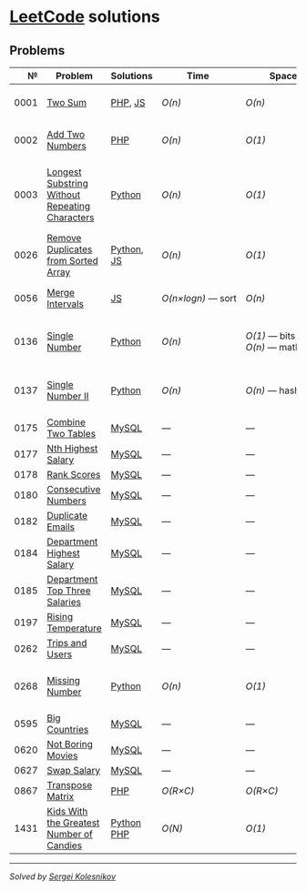 # [LeetCode](https://leetcode.com/problemset/all/) solutions

## Problems
№    | Problem | Solutions | Time | Space | Tags
---: | ------- | --------- | ---- | ----- | ----
0001 | [Two Sum](https://leetcode.com/problems/two-sum) | [PHP](algorithms/two-sum.php), [JS](algorithms/two-sum.js) | _O(n)_ | _O(n)_ | Algorithms, Easy, Hash Table
0002 | [Add Two Numbers](https://leetcode.com/problems/add-two-numbers) | [PHP](algorithms/add-two-numbers.php) |  _O(n)_ | _O(1)_ | Algorithms, Medium, Linked List
0003 | [Longest Substring Without Repeating Characters](https://leetcode.com/problems/longest-substring-without-repeating-characters) | [Python](algorithms/longest-substring-without-repeating-characters.py) |  _O(n)_ | _O(1)_ | Algorithms, Medium, Hash Table, Two Pointers, String, Sliding Window
0026 | [Remove Duplicates from Sorted Array](https://leetcode.com/problems/remove-duplicates-from-sorted-array) | [Python](algorithms/remove-duplicates-from-sorted-array.py), [JS](algorithms/remove-duplicates-from-sorted-array.js)  | _O(n)_ | _O(1)_ | Algorithms, Easy, Array
0056 | [Merge Intervals](https://leetcode.com/problems/merge-intervals/) | [JS](algorithms/merge-intervals.js) | _O(n×logn)_ — sort | _O(n)_ | Algorithms, Medium, Array, Sorting
0136 | [Single Number](https://leetcode.com/problems/single-number/) | [Python](algorithms/single-number.py) | _O(n)_ | _O(1)_ — bits<br>_O(n)_ — math | Algorithms, Easy, Bit Manipulation, Math
0137 | [Single Number II](https://leetcode.com/problems/single-number-ii/) | [Python](algorithms/single-number-ii.py) | _O(n)_ | _O(n)_ — hash map | Algorithms, Medium, Bit Manipulation, Hash Map
0175 | [Combine Two Tables](https://leetcode.com/problems/combine-two-tables/) | [MySQL](databases/combine-two-tables.sql) | — | — | Easy
0177 | [Nth Highest Salary](https://leetcode.com/problems/nth-highest-salary/) | [MySQL](databases/nth-highest-salary.sql) | — | — | Medium
0178 | [Rank Scores](https://leetcode.com/problems/rank-scores/) | [MySQL](databases/rank-scores.sql) | — | — | Medium
0180 | [Consecutive Numbers](https://leetcode.com/problems/consecutive-numbers/) | [MySQL](databases/consecutive-numbers.sql) | — | — | Medium
0182 | [Duplicate Emails](https://leetcode.com/problems/duplicate-emails/) | [MySQL](databases/duplicate-emails.sql) | — | — | Easy
0184 | [Department Highest Salary](https://leetcode.com/problems/department-highest-salary/) | [MySQL](databases/department-highest-salary.sql) | — | — | Medium
0185 | [Department Top Three Salaries](https://leetcode.com/problems/department-top-three-salaries/) | [MySQL](databases/department-top-three-salaries.sql) | — | — | Hard
0197 | [Rising Temperature](https://leetcode.com/problems/rising-temperature/) | [MySQL](databases/rising-temperature.sql) | — | — | Easy
0262 | [Trips and Users](https://leetcode.com/problems/trips-and-users/) | [MySQL](databases/trips-and-users.sql) | — | — | Hard
0268 | [Missing Number](https://leetcode.com/problems/missing-number/) | [Python](algorithms/missing-number.py) | _O(n)_ | _O(1)_ | Algorithms, Easy, Bit Manipulation, Math
0595 | [Big Countries](https://leetcode.com/problems/big-countries/) | [MySQL](databases/big-countries.sql) | — | — | Easy
0620 | [Not Boring Movies](https://leetcode.com/problems/not-boring-movies/) | [MySQL](databases/not-boring-movies.sql) | — | — | Easy
0627 | [Swap Salary](https://leetcode.com/problems/swap-salary/) | [MySQL](databases/swap-salary.sql) | — | — | Easy
0867 | [Transpose Matrix](https://leetcode.com/problems/transpose-matrix) | [PHP](algorithms/transpose-matrix.php) | _O(R×C)_ | _O(R×C)_ | Algorithms, Easy, Array
1431 | [Kids With the Greatest Number of Candies](https://leetcode.com/problems/kids-with-the-greatest-number-of-candies) | [Python](algorithms/kids-with-the-greatest-number-of-candies.py)<br>[PHP](algorithms/kids-with-the-greatest-number-of-candies.php) | _O(N)_ | _O(1)_ | Algorithms, Easy, Array

---
_Solved by [Sergei Kolesnikov](https://github.com/win0err)_
